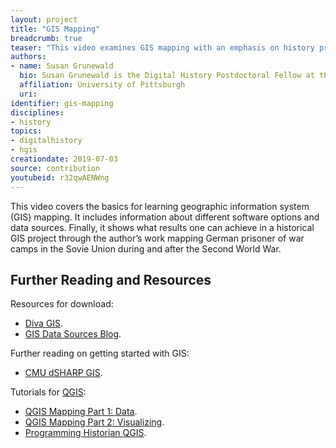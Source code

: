 ```yaml
---
layout: project
title: "GIS Mapping"
breadcrumb: true
teaser: "This video examines GIS mapping with an emphasis on history projects."
authors: 
- name: Susan Grunewald
  bio: Susan Grunewald is the Digital History Postdoctoral Fellow at the University of Pittsburgh’s World History Center. She received her PhD from Carnegie Mellon University, where she was a two-time A.W. Mellon Fellow in Digital Humanities. Her research focuses on Soviet history, particularly German prisoners of war in the USSR during and after the Second World War.
  affiliation: University of Pittsburgh
  uri:
identifier: gis-mapping
disciplines: 
- history
topics:
- digitalhistory
- hgis
creationdate: 2019-07-03
source: contribution
youtubeid: r32qwAENWng
---
```



This video covers the basics for learning geographic information system (GIS) mapping. It includes information about different software options and data sources. Finally, it shows what results one can achieve in a historical GIS project through the author’s work mapping German prisoner of war camps in the Sovie Union during and after the Second World War. 

## Further Reading and Resources

Resources for download:
  - [Diva GIS](http://www.diva-gis.org/).
  - [GIS Data Sources Blog](https://dragons8mycat.com/gis-data-sources/).

Further reading on getting started with GIS:
  - [CMU dSHARP GIS](http://dsharp.library.cmu.edu/gis-mapping/).

Tutorials for [QGIS](https://www.qgis.org/en/site/):
  - [QGIS Mapping Part 1: Data](http://www.abstractualized.com/2015/10/how-to-map-gulag-data.html).
  - [QGIS Mapping Part 2: Visualizing](http://www.abstractualized.com/2015/11/how-to-map-gulag-visualizing.html).
  - [Programming Historian QGIS](https://programminghistorian.org/en/lessons/qgis-layers).

